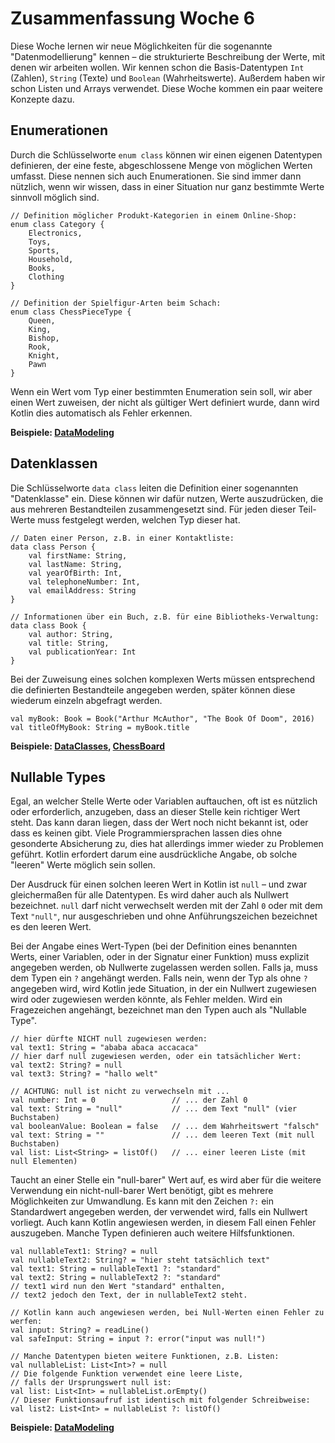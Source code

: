 # Zusammenfassung Woche 6

Diese Woche lernen wir neue Möglichkeiten
für die sogenannte "Datenmodellierung" kennen –
die strukturierte Beschreibung der Werte,
mit denen wir arbeiten wollen.
Wir kennen schon die Basis-Datentypen
`Int` (Zahlen), `String` (Texte) und `Boolean` (Wahrheitswerte).
Außerdem haben wir schon Listen und Arrays verwendet.
Diese Woche kommen ein paar weitere Konzepte dazu.

## Enumerationen

Durch die Schlüsselworte `enum class` können wir
einen eigenen Datentypen definieren,
der eine feste, abgeschlossene Menge von möglichen Werten umfasst.
Diese nennen sich auch Enumerationen.
Sie sind immer dann nützlich, wenn wir wissen,
dass in einer Situation
nur ganz bestimmte Werte sinnvoll möglich sind.

```
// Definition möglicher Produkt-Kategorien in einem Online-Shop:
enum class Category {
    Electronics,
    Toys,
    Sports,
    Household,
    Books,
    Clothing
}

// Definition der Spielfigur-Arten beim Schach:
enum class ChessPieceType {
    Queen,
    King,
    Bishop,
    Rook,
    Knight,
    Pawn
}
```

Wenn ein Wert vom Typ einer bestimmten Enumeration sein soll,
wir aber einen Wert zuweisen,
der nicht als gültiger Wert definiert wurde,
dann wird Kotlin dies automatisch als Fehler erkennen.

**Beispiele: [DataModeling](DataModeling.kt)**

## Datenklassen

Die Schlüsselworte `data class` leiten die Definition
einer sogenannten "Datenklasse" ein.
Diese können wir dafür nutzen, Werte auszudrücken,
die aus mehreren Bestandteilen zusammengesetzt sind.
Für jeden dieser Teil-Werte muss festgelegt werden,
welchen Typ dieser hat.

```
// Daten einer Person, z.B. in einer Kontaktliste:
data class Person {
    val firstName: String,
    val lastName: String,
    val yearOfBirth: Int,
    val telephoneNumber: Int,
    val emailAddress: String
}

// Informationen über ein Buch, z.B. für eine Bibliotheks-Verwaltung:
data class Book {
    val author: String,
    val title: String,
    val publicationYear: Int
}
```

Bei der Zuweisung eines solchen komplexen Werts
müssen entsprechend die definierten Bestandteile angegeben werden,
später können diese wiederum einzeln abgefragt werden.

```
val myBook: Book = Book("Arthur McAuthor", "The Book Of Doom", 2016)
val titleOfMyBook: String = myBook.title
```

**Beispiele: [DataClasses](DataClasses.kt), [ChessBoard](ChessBoard.kt)**

## Nullable Types

Egal, an welcher Stelle Werte oder Variablen auftauchen,
oft ist es nützlich oder erforderlich, anzugeben,
dass an dieser Stelle kein richtiger Wert steht.
Das kann daran liegen, dass der Wert noch nicht bekannt ist,
oder dass es keinen gibt.
Viele Programmiersprachen lassen dies ohne gesonderte Absicherung zu,
dies hat allerdings immer wieder zu Problemen geführt.
Kotlin erfordert darum eine ausdrückliche Angabe,
ob solche "leeren" Werte möglich sein sollen.

Der Ausdruck für einen solchen leeren Wert in Kotlin ist `null` –
und zwar gleichermaßen für alle Datentypen.
Es wird daher auch als Nullwert bezeichnet.
`null` darf nicht verwechselt werden mit der Zahl `0`
oder mit dem Text `"null"`,
nur ausgeschrieben und ohne Anführungszeichen
bezeichnet es den leeren Wert.

Bei der Angabe eines Wert-Typen
(bei der Definition eines benannten Werts, einer Variablen,
oder in der Signatur einer Funktion)
muss explizit angegeben werden,
ob Nullwerte zugelassen werden sollen.
Falls ja, muss dem Typen ein `?` angehängt werden.
Falls nein, wenn der Typ als ohne `?` angegeben wird,
wird Kotlin jede Situation,
in der ein Nullwert zugewiesen wird oder zugewiesen werden könnte,
als Fehler melden.
Wird ein Fragezeichen angehängt,
bezeichnet man den Typen auch als "Nullable Type".

```
// hier dürfte NICHT null zugewiesen werden:
val text1: String = "ababa abaca accacaca"
// hier darf null zugewiesen werden, oder ein tatsächlicher Wert:
val text2: String? = null
val text3: String? = "hallo welt"

// ACHTUNG: null ist nicht zu verwechseln mit ...
val number: Int = 0                 // ... der Zahl 0
val text: String = "null"           // ... dem Text "null" (vier Buchstaben)
val booleanValue: Boolean = false   // ... dem Wahrheitswert "falsch"
val text: String = ""               // ... dem leeren Text (mit null Buchstaben)
val list: List<String> = listOf()   // ... einer leeren Liste (mit null Elementen)
```

Taucht an einer Stelle ein "null-barer" Wert auf,
es wird aber für die weitere Verwendung
ein nicht-null-barer Wert benötigt,
gibt es mehrere Möglichkeiten zur Umwandlung.
Es kann mit den Zeichen `?:` ein Standardwert angegeben werden,
der verwendet wird, falls ein Nullwert vorliegt.
Auch kann Kotlin angewiesen werden,
in diesem Fall einen Fehler auszugeben.
Manche Typen definieren auch weitere Hilfsfunktionen.

```
val nullableText1: String? = null
val nullableText2: String? = "hier steht tatsächlich text"
val text1: String = nullableText1 ?: "standard"
val text2: String = nullableText2 ?: "standard"
// text1 wird nun den Wert "standard" enthalten,
// text2 jedoch den Text, der in nullableText2 steht.

// Kotlin kann auch angewiesen werden, bei Null-Werten einen Fehler zu werfen:
val input: String? = readLine()
val safeInput: String = input ?: error("input was null!")

// Manche Datentypen bieten weitere Funktionen, z.B. Listen:
val nullableList: List<Int>? = null
// Die folgende Funktion verwendet eine leere Liste,
// falls der Ursprungswert null ist:
val list: List<Int> = nullableList.orEmpty()
// Dieser Funktionsaufruf ist identisch mit folgender Schreibweise:
val list2: List<Int> = nullableList ?: listOf()
```

**Beispiele: [DataModeling](DataModeling.kt)**
